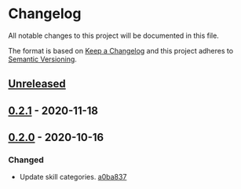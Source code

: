 # Changelog

All notable changes to this project will be documented in this file.

The format is based on [Keep a Changelog](http://keepachangelog.com/)
and this project adheres to [Semantic Versioning](http://semver.org/).

## [Unreleased](https://github.com/atomist-skills/update-leiningen-dependencies-skill/compare/0.2.1...HEAD)

## [0.2.1](https://github.com/atomist-skills/update-leiningen-dependencies-skill/compare/0.2.0...0.2.1) - 2020-11-18

## [0.2.0](https://github.com/atomist-skills/update-leiningen-dependencies-skill/tree/0.2.0) - 2020-10-16

### Changed

-   Update skill categories. [a0ba837](https://github.com/atomist-skills/update-leiningen-dependencies-skill/commit/a0ba8376ec1ce64f4b80b0f57bbc7c73e7209bae)
